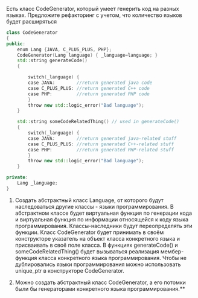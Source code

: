 Есть класс CodeGenerator, который умеет генерить код на разных языках.
Предложите рефакторинг с учетом, что количество языков будет расширяться

```cpp
class CodeGenerator
{
public:
    enum Lang {JAVA, C_PLUS_PLUS, PHP};
    CodeGenerator(Lang language) { _language=language; }
    std::string generateCode()
    {

        switch(_language) {
        case JAVA:        //return generated java code
        case C_PLUS_PLUS: //return generated C++ code
        case PHP:         //return generated PHP code
        }
        throw new std::logic_error("Bad language");
    }

    std::string someCodeRelatedThing() // used in generateCode()
    {
        switch(_language) {
        case JAVA:        //return generated java-related stuff
        case C_PLUS_PLUS: //return generated C++-related stuff
        case PHP:         //return generated PHP-related stuff
        }
        throw new std::logic_error("Bad language");
    }

private:
    Lang _language;
}

```

1. Создать абстрактный класс Language, от которого будут наследоваться другие классы - языки программирования. В абстрактном классе будет виртуальная функция по генерации кода и виртуальная функция по информации относящейся к коду языка программирования. Классы-наследники будут переопределять эти функции. Класс CodeGenerator будет принимать в своём конструкторе указатель на объект класса конкретного языка и присваивать в своё поле класса. В функциях generateCode() и  someCodeRelatedThing() будет вызываться реализация мембер-функция класса конкретного языка программирования. Чтобы не дублировались языки программирования можно использовать unique_ptr в конструкторе CodeGenerator.

2. Можно создать абстрактный класс CodeGenerator, а его потомки были бы генераторами конкретного языка программирования.**